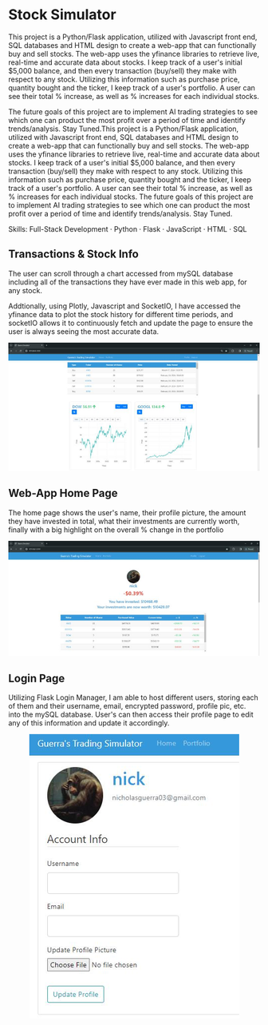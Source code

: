 # Stock Simulator

This project is a Python/Flask application, utilized with Javascript front end, SQL databases and HTML design to create a web-app that can functionally buy and sell stocks. The web-app uses the yfinance libraries to retrieve live, real-time and accurate data about stocks.
I keep track of a user's initial $5,000 balance, and then every transaction (buy/sell) they make with respect to any stock. Utilizing this information such as purchase price, quantity bought and the ticker, I keep track of a user's portfolio.
A user can see their total % increase, as well as % increases for each individual stocks.

The future goals of this project are to implement AI trading strategies to see which one can product the most profit over a period of time and identify trends/analysis. Stay Tuned.This project is a Python/Flask application, utilized with Javascript front end, SQL databases and HTML design to create a web-app that can functionally buy and sell stocks. The web-app uses the yfinance libraries to retrieve live, real-time and accurate data about stocks. I keep track of a user's initial $5,000 balance, and then every transaction (buy/sell) they make with respect to any stock. Utilizing this information such as purchase price, quantity bought and the ticker, I keep track of a user's portfolio. A user can see their total % increase, as well as % increases for each individual stocks. The future goals of this project are to implement AI trading strategies to see which one can product the most profit over a period of time and identify trends/analysis. Stay Tuned.

Skills: Full-Stack Development · Python · Flask · JavaScript · HTML · SQL

## Transactions & Stock Info
The user can scroll through a chart accessed from mySQL database including all of the transactions they have ever made in this web app, for any stock.

Addtionally, using Plotly, Javascript and SocketIO, I have accessed the yfinance data to plot the stock history for different time periods, and socketIO allows it to continuously fetch and update the page to ensure the user is always seeing the most accurate data.
<p align="center">
  <img src="imgs/stock.jpeg" alt="Stock Page">
</p>

## Web-App Home Page
The home page shows the user's name, their profile picture, the amount they have invested in total, what their investments are currently worth, finally with a big highlight on the overall % change in the portfolio
<p align="center">
  <img src="imgs/homepage.jpeg" alt="Homepage">
</p>

## Login Page
Utilizing Flask Login Manager, I am able to host different users, storing each of them and their username, email, encrypted password, profile pic, etc. into the mySQL database. User's can then access their profile page to edit any of this information and update it accordingly.
<p align="center">
  <img src="imgs/login.jpeg" alt="Login Page">
</p>

